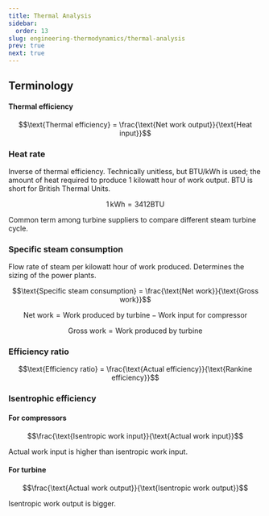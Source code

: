 ```yaml
---
title: Thermal Analysis
sidebar:
  order: 13
slug: engineering-thermodynamics/thermal-analysis
prev: true
next: true
---
```


## Terminology

#### Thermal efficiency

```math
\text{Thermal efficiency} = \frac{\text{Net work output}}{\text{Heat input}}
```

### Heat rate

Inverse of thermal efficiency. Technically unitless, but BTU/kWh is used; the amount of heat required to produce 1 kilowatt hour of work output. BTU is short for British Thermal Units.

```math
1\,\text{kWh} = 3412 \text{BTU}
```

Common term among turbine suppliers to compare different steam turbine cycle.

### Specific steam consumption
Flow rate of steam per kilowatt hour of work produced. Determines the sizing of the power plants.

```math
\text{Specific steam consumption} = \frac{\text{Net work}}{\text{Gross work}}
```

```math
\text{Net work} = \text{Work produced by turbine} - \text{Work input for compressor}
```

```math
\text{Gross work} = \text{Work produced by turbine}
```

### Efficiency ratio

```math
\text{Efficiency ratio} = \frac{\text{Actual efficiency}}{\text{Rankine efficiency}}
```

### Isentrophic efficiency

#### For compressors
```math
\frac{\text{Isentropic work input}}{\text{Actual work input}}
```

Actual work input is higher than isentropic work input.

#### For turbine
```math
\frac{\text{Actual work output}}{\text{Isentropic work output}}
```

Isentropic work output is bigger.
